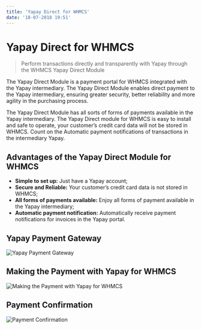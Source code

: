 ```yaml
---
title: 'Yapay Direct for WHMCS'
date: '18-07-2018 19:51'
---
```


# Yapay Direct for WHMCS

> Perform transactions directly and transparently with Yapay through the WHMCS Yapay Direct Module

The Yapay Direct Module is a payment portal for WHMCS integrated with the Yapay intermediary. The Yapay Direct Module enables direct payment to the Yapay intermediary, ensuring greater security, better reliability and more agility in the purchasing process.

The Yapay Direct Module has all sorts of forms of payments available in the Yapay intermediary. The Yapay Direct module for WHMCS is easy to install and safe to operate, your customer’s credit card data will not be stored in WHMCS. Count on the Automatic payment notifications of transactions in the intermediary Yapay.

## Advantages of the Yapay Direct Module for WHMCS

* **Simple to set up:** Just have a Yapay account;
* **Secure and Reliable:** Your customer’s credit card data is not stored in WHMCS;
* **All forms of payments available:** Enjoy all forms of payment available in the Yapay intermediary;
* **Automatic payment notification:** Automatically receive payment notifications for invoices in the Yapay portal.

## Yapay Payment Gateway
![Yapay Payment Gateway](https://market.eunarede.com/wp-content/uploads/yapay-direct-e1529337317214.jpg)

## Making the Payment with Yapay for WHMCS
![Making the Payment with Yapay for WHMCS](https://market.eunarede.com/wp-content/uploads/yapay-direct-pagamento-e1529337164549.jpg)

## Payment Confirmation
![Payment Confirmation](https://market.eunarede.com/wp-content/uploads/yapay-direct-confirmacao-yapay-e1529337535696.jpg)